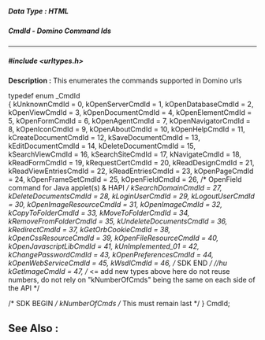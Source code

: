 ##### Data Type : HTML
##### CmdId - Domino Command Ids
---
##### #include <urltypes.h>
**Description :**
This enumerates the commands supported in Domino urls

typedef enum _CmdId             
{
    kUnknownCmdId               = 0,
    kOpenServerCmdId            = 1,
    kOpenDatabaseCmdId          = 2,
    kOpenViewCmdId              = 3,
    kOpenDocumentCmdId          = 4,
    kOpenElementCmdId           = 5,
    kOpenFormCmdId              = 6,
    kOpenAgentCmdId             = 7,
    kOpenNavigatorCmdId         = 8,
    kOpenIconCmdId              = 9,
    kOpenAboutCmdId             = 10,
    kOpenHelpCmdId              = 11,
    kCreateDocumentCmdId        = 12,
    kSaveDocumentCmdId          = 13,
    kEditDocumentCmdId          = 14,
    kDeleteDocumentCmdId        = 15,
    kSearchViewCmdId            = 16,
    kSearchSiteCmdId            = 17,
    kNavigateCmdId              = 18,
    kReadFormCmdId              = 19,
    kRequestCertCmdId           = 20,
    kReadDesignCmdId            = 21,
    kReadViewEntriesCmdId       = 22,
    kReadEntriesCmdId           = 23,
    kOpenPageCmdId              = 24,
    kOpenFrameSetCmdId          = 25,
    kOpenFieldCmdId             = 26,   /* OpenField command for Java applet(s) 
& HAPI */
    kSearchDomainCmdId          = 27,
    kDeleteDocumentsCmdId       = 28,
    kLoginUserCmdId             = 29,
    kLogoutUserCmdId            = 30,
    kOpenImageResourceCmdId     = 31,
    kOpenImageCmdId             = 32,
    kCopyToFolderCmdId          = 33,
    kMoveToFolderCmdId          = 34,
    kRemoveFromFolderCmdId      = 35,
    kUndeleteDocumentsCmdId     = 36,
    kRedirectCmdId              = 37,
    kGetOrbCookieCmdId          = 38,
    kOpenCssResourceCmdId       = 39,
    kOpenFileResourceCmdId      = 40,
    kOpenJavascriptLibCmdId     = 41,
    kUnImplemented_01           = 42,
    kChangePasswordCmdId        = 43,
    kOpenPreferencesCmdId       = 44,
    kOpenWebServiceCmdId        = 45,
    kWsdlCmdId                  = 46,
/* SDK END */
    //hu
    kGetImageCmdId              = 47,
                        /* <= add new types above here 
                                do not reuse numbers, do not rely on 
"kNumberOfCmds"
                                being the same on each side of the API */

/* SDK BEGIN */
    kNumberOfCmds           /* This must remain last */
} CmdId;

**See Also :**
[](D:/md_files/.md)
---
